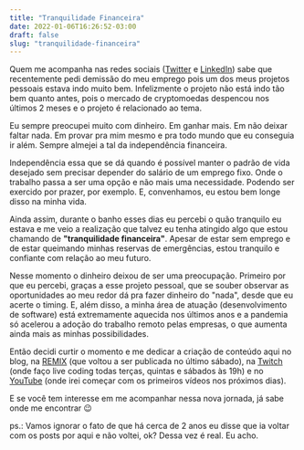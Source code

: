 ```yaml
---
title: "Tranquilidade Financeira"
date: 2022-01-06T16:26:52-03:00
draft: false
slug: "tranquilidade-financeira"
---
```


Quem me acompanha nas redes sociais ([Twitter](https://twitter.com/444Jeans) e [LinkedIn](https://www.linkedin.com/in/jeanlucasdecarvalho/)) sabe que recentemente pedi demissão do meu emprego pois um dos meus projetos pessoais estava indo muito bem. Infelizmente o projeto não está indo tão bem quanto antes, pois o mercado de cryptomoedas despencou nos últimos 2 meses e o projeto é relacionado ao tema.

Eu sempre preocupei muito com dinheiro. Em ganhar mais. Em não deixar faltar nada. Em provar pra mim mesmo e pra todo mundo que eu conseguia ir além. Sempre almejei a tal da independência financeira.

Independência essa que se dá quando é possível manter o padrão de vida desejado sem precisar depender do salário de um emprego fixo. Onde o trabalho passa a ser uma opção e não mais uma necessidade. Podendo ser exercido por prazer, por exemplo. E, convenhamos, eu estou bem longe disso na minha vida.

Ainda assim, durante o banho esses dias eu percebi o quão tranquilo eu estava e me veio a realização que talvez eu tenha atingido algo que estou chamando de **"tranquilidade financeira"**. Apesar de estar sem emprego e de estar queimando minhas reservas de emergências, estou tranquilo e confiante com relação ao meu futuro.

Nesse momento o dinheiro deixou de ser uma preocupação. Primeiro por que eu percebi, graças a esse projeto pessoal, que se souber observar as oportunidades ao meu redor dá pra fazer dinheiro do "nada", desde que eu acerte o timing. E, além disso, a minha área de atuação (desenvolvimento de software) está extremamente aquecida nos últimos anos e a pandemia só acelerou a adoção do trabalho remoto pelas empresas, o que aumenta ainda mais as minhas possibilidades.

Então decidi curtir o momento e me dedicar a criação de conteúdo aqui no blog, na [REMIX](http://remix.jeanlucas.com.br/) (que voltou a ser publicada no último sábado), na [Twitch](https://www.twitch.tv/444jeans) (onde faço live coding todas terças, quintas e sábados às 19h) e no [YouTube](https://www.youtube.com/c/JeanLucasdeCarvalho) (onde irei começar com os primeiros vídeos nos próximos dias).

E se você tem interesse em me acompanhar nessa nova jornada, já sabe onde me encontrar 😉

ps.: Vamos ignorar o fato de que há cerca de 2 anos eu disse que ia voltar com os posts por aqui e não voltei, ok? Dessa vez é real. Eu acho.

